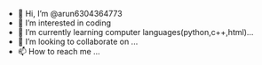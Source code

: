 - 👋 Hi, I’m @arun6304364773
- 👀 I’m interested in coding
- 🌱 I’m currently learning computer languages(python,c++,html)...
- 💞️ I’m looking to collaborate on ...
- 📫 How to reach me ...

<!---
arun6304364773/arun6304364773 is a ✨ special ✨ repository because its `README.md` (this file) appears on your GitHub profile.
You can click the Preview link to take a look at your changes.
--->
